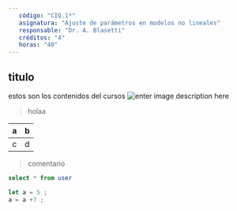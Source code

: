 ```yaml
---
   código: "CIQ.1*"
   asignatura: "Ajuste de parámetros en modelos no lineales"
   responsable: "Dr. A. Blasetti"
   créditos: "4"
   horas: "40"
---
```

## titulo
estos son los contenidos del cursos
![enter image description here](https://i1.wp.com/diariocronica.com.ar/wp-content/uploads/2018/11/borrador-autom%C3%A1tico-133.jpg?fit=1200,800&ssl=1)

> holaa

| a | b |
|---|---|
| c | d |

> comentario



```sql
select * from user
```

```javascript
let a = 5 ;
a = a +7 ;
```

<!--stackedit_data:
eyJoaXN0b3J5IjpbNDA0NjE4Mzk5LDExODM5MjEyMzQsLTg5MD
A4OTUzMywzOTk5ODQ1MzQsNDQ0MjY4NzI4LDExMDkwMzM1MjYs
LTk4MzM3ODk5NCwtMzUwOTI3OTU0LDE5NjExMTE3MzUsOTQzMD
QyMzU5LC04NDc3MTcwMDEsMTc0MTA2NTk4LDExMzE2Njk5ODgs
MjA4ODQ3ODY3LDU2NDUxMTcyMywyNTc5NDc0OTksLTE4NTcyMj
Y3NSwtODQ4ODQ3MjgsMTg3MDAwMzk4LDE2MzQzNTA0NTJdfQ==

-->